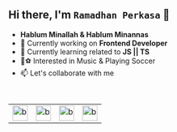 ## Hi there, I'm `Ramadhan Perkasa` 👋
<ul>
  <li><b>Hablum Minallah & Hablum Minannas</b></li>
  <li>🔭 Currently working on <b>Frontend Developer</b></li>
  <li>🌱 Currently learning related to <b>JS || TS</b></li>
  <li>🎸⚽ Interested in Music & Playing Soccer</li>
  <li>📫 Let's collaborate with me</li>
</ul>


<br />

<table>
  <tr>
    <td valign="center"><img src="https://www.datocms-assets.com/75941/1657707878-nextjs_logo.png" alt="base-type" width="30" /></td>
    <td valign="center"><img src="https://upload.wikimedia.org/wikipedia/commons/thumb/a/a7/React-icon.svg/1200px-React-icon.svg.png" alt="base-type" width="30" /></td>
    <td valign="center"><img src="https://upload.wikimedia.org/wikipedia/commons/thumb/4/4c/Typescript_logo_2020.svg/1200px-Typescript_logo_2020.svg.png" alt="base-type" width="30" /></td>
    <td valign="center"><img src="https://upload.wikimedia.org/wikipedia/commons/thumb/d/d5/Tailwind_CSS_Logo.svg/1200px-Tailwind_CSS_Logo.svg.png" alt="base-type" width="30" /></td>
  </tr>
</table>




